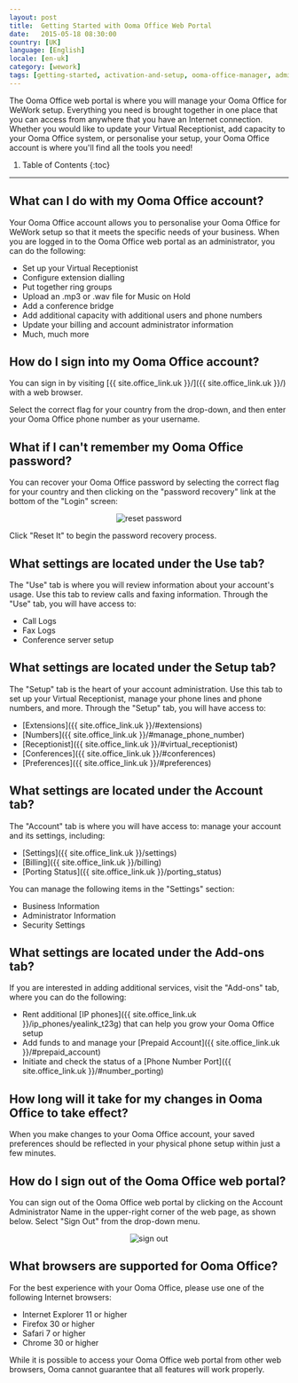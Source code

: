 ```yaml
---
layout: post
title:  Getting Started with Ooma Office Web Portal
date:   2015-05-18 08:30:00
country: [UK]
language: [English]
locale: [en-uk]
category: [wework]
tags: [getting-started, activation-and-setup, ooma-office-manager, admin-features, wework]
---
```


The Ooma Office web portal is where you will manage your Ooma Office for WeWork setup. Everything you need is brought together in one place that you can access from anywhere that you have an Internet connection. Whether you would like to update your Virtual Receptionist, add capacity to your Ooma Office system, or personalise your setup, your Ooma Office account is where you'll find all the tools you need!

1. Table of Contents
{:toc}
* * *

## What can I do with my Ooma Office account?

Your Ooma Office account allows you to personalise your Ooma Office for WeWork setup so that it meets the specific needs of your business. When you are logged in to the Ooma Office web portal as an administrator, you can do the following:

* Set up your Virtual Receptionist
* Configure extension dialling
* Put together ring groups
* Upload an .mp3 or .wav file for Music on Hold
* Add a conference bridge
* Add additional capacity with additional users and phone numbers
* Update your billing and account administrator information
* Much, much more

## How do I sign into my Ooma Office account?

You can sign in by visiting [{{ site.office_link.uk }}/]({{ site.office_link.uk }}/) with a web browser.

Select the correct flag for your country from the drop-down, and then enter your Ooma Office phone number as your username.

## What if I can't remember my Ooma Office password?

You can recover your Ooma Office password by selecting the correct flag for your country and then clicking on the "password recovery" link at the bottom of the "Login" screen:

<p align="center"><img alt="reset password" src="{{ site.baseurl }}/assets/images/ooma_office_wework/login_screen_reset_password.png" /></p>

Click "Reset It" to begin the password recovery process.

## What settings are located under the Use tab?

The "Use" tab is where you will review information about your account's usage. Use this tab to review calls and faxing information. Through the "Use" tab, you will have access to:

* Call Logs
* Fax Logs
* Conference server setup

## What settings are located under the Setup tab?

The "Setup" tab is the heart of your account administration. Use this tab to set up your Virtual Receptionist, manage your phone lines and phone numbers, and more. Through the "Setup" tab, you will have access to:

* [Extensions]({{ site.office_link.uk }}/#extensions)
* [Numbers]({{ site.office_link.uk }}/#manage_phone_number)
* [Receptionist]({{ site.office_link.uk }}/#virtual_receptionist)
* [Conferences]({{ site.office_link.uk }}/#conferences)
* [Preferences]({{ site.office_link.uk }}/#preferences)

## What settings are located under the Account tab?

The "Account" tab is where you will have access to: manage your account and its settings, including:

* [Settings]({{ site.office_link.uk }}/settings)
* [Billing]({{ site.office_link.uk }}/billing)
* [Porting Status]({{ site.office_link.uk }}/porting_status)

You can manage the following items in the "Settings" section:

* Business Information
* Administrator Information
* Security Settings

## What settings are located under the Add-ons tab?

If you are interested in adding additional services, visit the "Add-ons" tab, where you can do the following:

* Rent additional [IP phones]({{ site.office_link.uk }}/ip_phones/yealink_t23g) that can help you grow your Ooma Office setup
* Add funds to and manage your [Prepaid Account]({{ site.office_link.uk }}/#prepaid_account)
* Initiate and check the status of a [Phone Number Port]({{ site.office_link.uk }}/#number_porting)

## How long will it take for my changes in Ooma Office to take effect?

When you make changes to your Ooma Office account, your saved preferences should be reflected in your physical phone setup within just a few minutes.

## How do I sign out of the Ooma Office web portal?

You can sign out of the Ooma Office web portal by clicking on the Account Administrator Name in the upper-right corner of the web page, as shown below. Select "Sign Out" from the drop-down menu.

<p align="center"><img alt="sign out" src="{{ site.baseurl }}/assets/images/ooma_office_manager/sign_out.png" /></p>

## What browsers are supported for Ooma Office?

For the best experience with your Ooma Office, please use one of the following Internet browsers:

* Internet Explorer 11 or higher
* Firefox 30 or higher
* Safari 7 or higher
* Chrome 30 or higher

While it is possible to access your Ooma Office web portal from other web browsers, Ooma cannot guarantee that all features will work properly.